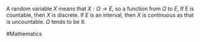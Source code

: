 A random variable $X$ means that $X:\Omega\to E$, so a function from $\Omega$ to $E$, If E is countable, then $X$ is discrete. If $E$ is an interval, then $X$ is continuous as that is uncountable. $\Omega$ tends to be $\mathbb{R}$

#Mathematics
